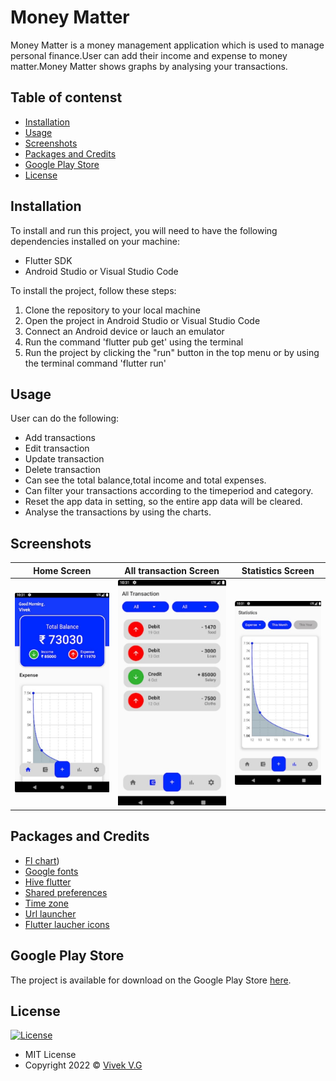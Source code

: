  # Money Matter


Money Matter is a money management application which is
used to manage personal finance.User can add their income
and expense to money matter.Money Matter shows graphs by
analysing your transactions.

## Table of contenst

- [Installation](#installation)
- [Usage](#usage)
- [Screenshots](#screenshots)
- [Packages and Credits](#packages-and-credits)
- [Google Play Store](#google-play-store)
- [License](#license)

## Installation

To install and run this project, you will need to have the following dependencies installed on
your machine:
 - Flutter SDK
 - Android Studio or Visual Studio Code

To install the project, follow these steps:

1. Clone the repository to your local machine
2. Open the project in Android Studio or Visual Studio Code
3. Connect an Android device or lauch an emulator
4. Run the command 'flutter pub get' using the terminal
5. Run the project by clicking the "run" button in the top menu or by using the terminal
   command 'flutter run'


## Usage 

User can do  the following:

- Add transactions 
- Edit transaction
- Update transaction
- Delete transaction
- Can see the total balance,total income and total expenses.
- Can filter your transactions according to the timeperiod and category.
- Reset the app data in setting, so the entire app data will be cleared.
- Analyse the transactions by using the charts.

## Screenshots 

Home Screen                    |   All transaction Screen             |  Statistics Screen 
:-------------------------:|:-------------------------:|:-------------------------:|
![](assets/screnshot/home%20screen.jpg)|![](assets/screnshot/all%20transactions.jpg)|![](assets/screnshot/statitics.jpg)|



## Packages and Credits

- [Fl chart](https://github.com/imaNNeoFighT/fl_chart))
- [Google fonts](https://github.com/material-foundation/google-fonts-flutter)
- [Hive flutter](https://github.com/hivedb/hive/tree/master/hive_flutter)
- [Shared preferences](https://github.com/flutter/plugins/tree/main/packages/shared_preferences/shared_preferences)
- [Time zone](https://github.com/srawlins/timezone)
- [Url launcher](https://github.com/flutter/plugins/tree/main/packages/url_launcher/url_launcher)
- [Flutter laucher icons](https://github.com/fluttercommunity/flutter_launcher_icons/)



## Google Play Store

The project is available for download on the Google Play Store [here](https://play.google.com/store/apps/details?id=com.aswinofficial3.mtracker).


## License

[![License](https://img.shields.io/:License-MIT-blue.svg?style=flat-square)](http://badges.mit-license.org)
- MIT License
- Copyright 2022 © [Vivek V.G](https://github.com/Vivekvg01)